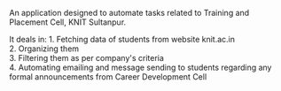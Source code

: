 An application designed to automate tasks related to Training and Placement Cell, KNIT Sultanpur. 

It deals in:
      1. Fetching data of students from website knit.ac.in </br>
      2. Organizing them </br>
      3. Filtering them as per company's criteria </br>
      4. Automating emailing and message sending to students regarding any formal announcements from Career Development Cell  </br>      

